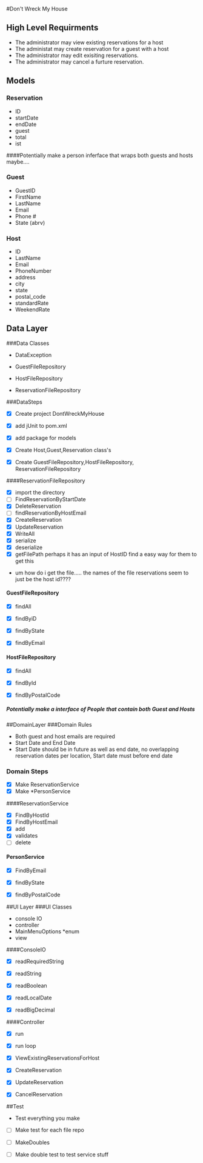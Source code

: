 #Don't Wreck My House

## High Level Requirments
* The administrator may view existing reservations for a host
* The administat may create reservation for a guest with a host
* The administrator may edit exisiting reservations.
* The administrator may cancel a furture reservation.

## Models
### Reservation
* ID
* startDate
* endDate
* guest
* total 
* ist

####Potentially make a person inferface that wraps both guests and hosts maybe....

### Guest
* GuestID
* FirstName
* LastName
* Email
* Phone #
* State (abrv)

### Host
* ID
* LastName 
* Email
* PhoneNumber
* address
* city
* state
* postal_code
* standardRate
* WeekendRate

## Data Layer

###Data Classes
* DataException

* GuestFileRepository
* HostFileRepository 
* ReservationFileRepository

###DataSteps
* [x] Create project DontWreckMyHouse
* [x] add jUnit to pom.xml
* [x] add package for models
* [x] Create Host,Guest,Reservation class's
* [x] Create GuestFileRepository,HostFileRepository, ReservationFileRepository


####ReservationFileRepository 
* [x] import the directory
* [ ] FindReservationByStartDate
* [x] DeleteReservation
* [ ] findReservationByHostEmail
* [x] CreateReservation
* [x] UpdateReservation
* [x] WriteAll
* [x] serialize
* [x] deserialize
* [x] getFilePath perhaps it has an input of HostID find a easy way for them to get this
* um how do i get the file..... the names of the file reservations seem to just be the host id????
#### GuestFileRepository

* [x] findAll 
* [x] findByiD
* [x] findByState
* [x] findByEmail


#### HostFileRepository
* [x] findAll
* [x] findById
* [x] findByPostalCode


##### Potentially make a interface of People that contain both Guest and Hosts

##DomainLayer
###Domain Rules
* Both guest and host emails are required
* Start Date and End Date
* Start Date should be in future as well as end date,
  no overlapping reservation dates per location, Start date must before end date

### Domain Steps
* [x] Make ReservationService
* [x] Make *PersonService 

####ReservationService
* [x] FindByHostId
* [x] FindByHostEmail
* [x] add
* [x] validates
* [ ] delete 

#### PersonService
* [x] FindByEmail
* [x] findByState
* [x] findByPostalCode


##UI Layer
###UI Classes
* console IO
* controller
* MainMenuOptions *enum
* view 

####ConsoleIO
* [x] readRequiredString
* [x] readString
* [x] readBoolean
* [x] readLocalDate
* [x] readBigDecimal


####Controller
* [x] run
* [x] run loop
* [x] ViewExistingReservationsForHost
* [x] CreateReservation
* [x] UpdateReservation
* [x] CancelReservation


##Test
- Test everything you make
*  [ ] Make test for each file repo
* [ ] MakeDoubles 
* [ ] Make double test to test service stuff




